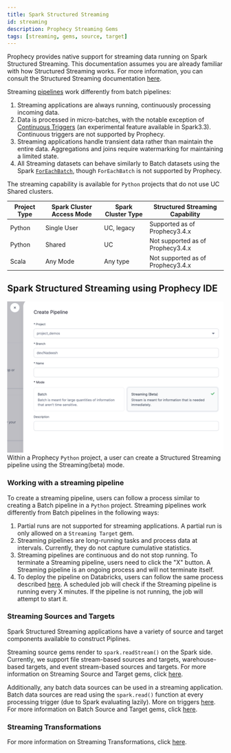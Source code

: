```yaml
---
title: Spark Structured Streaming
id: streaming
description: Prophecy Streaming Gems
tags: [streaming, gems, source, target]
---
```


Prophecy provides native support for streaming data running on Spark Structured Streaming. This documentation assumes you are already familiar with how Structured Streaming works. For more information, you can consult the Structured Streaming documentation [here](https://spark.apache.org/docs/latest/structured-streaming-programming-guide.html).

Streaming [pipelines](docs/Spark/pipelines/pipelines.md) work differently from batch pipelines:

1. Streaming applications are always running, continuously processing incoming data.
2. Data is processed in micro-batches, with the notable exception of [Continuous Triggers](https://spark.apache.org/docs/latest/structured-streaming-programming-guide.html#continuous-processing) (an experimental feature available in Spark3.3). Continuous triggers are not supported by Prophecy.
3. Streaming applications handle transient data rather than maintain the entire data. Aggregations and joins require watermarking for maintaining a limited state.
4. All Streaming datasets can behave similarly to Batch datasets using the Spark [`ForEachBatch`](https://spark.apache.org/docs/latest/api/python/reference/pyspark.ss/api/pyspark.sql.streaming.DataStreamWriter.foreachBatch.html), though `ForEachBatch` is not supported by Prophecy.

The streaming capability is available for `Python` projects that do not use UC Shared clusters.

| Project Type | Spark Cluster Access Mode | Spark Cluster Type | Structured Streaming Capability   |
| ------------ | ------------------------- | ------------------ | --------------------------------- |
| Python       | Single User               | UC, legacy         | Supported as of Prophecy3.4.x     |
| Python       | Shared                    | UC                 | Not supported as of Prophecy3.4.x |
| Scala        | Any Mode                  | Any type           | Not supported as of Prophecy3.4.x |

## Spark Structured Streaming using Prophecy IDE

![How to Create a Streaming pipeline](./img/create-streaming-pipeline.png)
Within a Prophecy `Python` project, a user can create a Structured Streaming pipeline using the Streaming(beta) mode.

### Working with a streaming pipeline

To create a streaming pipeline, users can follow a process similar to creating a Batch pipeline in a `Python` project. Streaming pipelines work differently from Batch pipelines in the following ways:

1. Partial runs are not supported for streaming applications. A partial run is only allowed on a `Streaming Target` gem.
2. Streaming pipelines are long-running tasks and process data at intervals. Currently, they do not capture cumulative statistics.
3. Streaming pipelines are continuous and do not stop running. To terminate a Streaming pipeline, users need to click the "X" button. A Streaming pipeline is an ongoing process and will not terminate itself.
4. To deploy the pipeline on Databricks, users can follow the same process described [here](/Orchestration/databricks-jobs). A scheduled job will check if the Streaming pipeline is running every X minutes. If the pipeline is not running, the job will attempt to start it.

### Streaming Sources and Targets

Spark Structured Streaming applications have a variety of source and target components available to construct Piplines.

Streaming source gems render to `spark.readStream()` on the Spark side. Currently, we support file stream-based sources and targets, warehouse-based targets, and event stream-based sources and targets. For more information on Streaming Source and Target gems, click [here](streaming-sources-and-targets/streaming-sources-and-targets.md).

Additionally, any batch data sources can be used in a streaming application. Batch data sources are read using the `spark.read()` function at every processing trigger (due to Spark evaluating lazily). More on triggers [here](https://spark.apache.org/docs/latest/structured-streaming-programming-guide.html#triggers). For more information on Batch Source and Target gems, click [here](/Spark/gems/source-target/source-target.md).

### Streaming Transformations

For more information on Streaming Transformations, click [here](./streaming-transformations.md).
